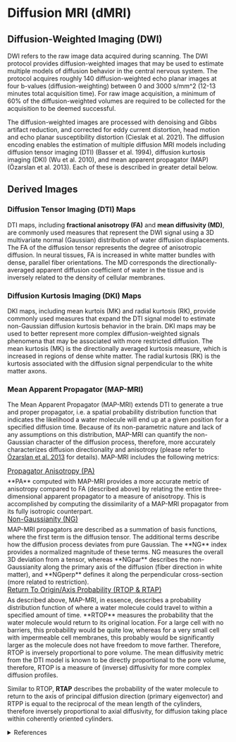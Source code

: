 # Diffusion MRI (dMRI)

## Diffusion-Weighted Imaging (DWI)
DWI refers to the raw image data acquired during scanning. The DWI protocol provides diffusion-weighted images that may be used to estimate multiple models of diffusion behavior in the central nervous system. The protocol acquires roughly 140 diffusion-weighted echo planar images at four b-values (diffusion-weighting) between 0 and 3000 s/mm^2 (12-13 minutes total acquisition time). For raw image acquisition, a minimum of 60% of the diffusion-weighted volumes are required to be collected for the acquisition to be deemed successful. 

The diffusion-weighted images are processed with denoising and Gibbs artifact reduction, and corrected for eddy current distortion, head motion and echo planar susceptibility distortion (Cieslak et al. 2021). The diffusion encoding enables the estimation of multiple diffusion MRI models including diffusion tensor imaging (DTI) (Basser et al. 1994), diffusion kurtosis imaging (DKI) (Wu et al. 2010), and mean apparent propagator (MAP) (Özarslan et al. 2013). Each of these is described in greater detail below.


## Derived Images
### Diffusion Tensor Imaging (DTI) Maps
DTI maps, including **fractional anisotropy (FA)** and **mean diffusivity (MD)**, are commonly used measures that represent the DWI signal using a 3D multivariate normal (Gaussian) distribution of water diffusion displacements. The FA of the diffusion tensor represents the degree of anisotropic diffusion. In neural tissues, FA is increased in white matter bundles with dense, parallel fiber orientations. The MD corresponds the directionally-averaged apparent diffusion coefficient of water in the tissue and is inversely related to the density of cellular membranes. 

### Diffusion Kurtosis Imaging (DKI) Maps
DKI maps, including mean kurtois (MK) and radial kurtosis (RK), provide commonly used measures that expand the DTI signal model to estimate non-Gaussian diffusion kurtosis behavior in the brain. DKI maps may be used to better represent more complex diffusion-weighted signals phenomena that may be associated with more restricted diffusion. The mean kurtosis (MK) is the directionally averaged kurtosis measure, which is increased in regions of dense white matter. The radial kurtosis (RK) is the kurtosis associated with the diffusion signal perpendicular to the white matter axons.  

### Mean Apparent Propagator (MAP-MRI)
The Mean Apparent Propagator (MAP-MRI) extends DTI to generate a true and proper propagator, i.e. a spatial probability distribution function that indicates the likelihood a water molecule will end up at a given position for a specified diffusion time. Because of its non-parametric nature and lack of any assumptions on this distribution, MAP-MRI can quantify the non-Gaussian character of the diffusion process, therefore, more accurately characterizes diffusion directionality and anisotropy (please refer to [Özarslan et al. 2013](https://doi.org/10.1016/j.neuroimage.2013.04.016) for details). MAP-MRI includes the following metrics:

<p style="font-size: 1.1em; margin: 0 0 5px;"><u>Propagator Anisotropy (PA)</u></p>
**PA** computed with MAP-MRI provides a more accurate metric of anisotropy compared to FA (described above) by relating the entire three-dimensional apparent propagator to a measure of anisotropy. This is accomplished by computing the dissimilarity of a MAP-MRI propagator from its fully isotropic counterpart.  

<p style="font-size: 1.1em; margin: 0 0 5px;"><u>Non-Gaussianity (NG)</u></p>
MAP-MRI propagators are described as a summation of basis functions, where the first term is the diffusion tensor. The additional terms describe how the diffusion process deviates from pure Gaussian. The **NG** index provides a normalized magnitude of these terms. NG measures the overall 3D deviation from a tensor, whereas **NGpar** describes the non-Gaussianity along the primary axis of the diffusion (fiber direction in white matter), and **NGperp** defines it along the perpendicular cross-section (more related to restriction).

<p style="font-size: 1.1em; margin: 0 0 5px;"><u>Return To Origin/Axis Probability (RTOP & RTAP)</u></p>
As described above, MAP-MRI, in essence, describes a probability distribution function of where a water molecule could travel to within a specified amount of time. **RTOP** measures the probability that the water molecule would return to its original location. For a large cell with no barriers, this probability would be quite low, whereas for a very small cell with impermeable cell membranes, this probably would be significantly larger as the molecule does not have freedom to move farther. Therefore, RTOP is inversely proportional to pore volume. The mean diffusivity metric from the DTI model is known to be directly proportional to the pore volume, therefore, RTOP is a measure of (inverse) diffusivity for more complex diffusion profiles. 

Similar to RTOP, **RTAP** describes the probability of the water molecule to return to the axis of principal diffusion direction (primary eigenvector) and RTPP is equal to the reciprocal of the mean length of the cylinders, therefore inversely proportional to axial diffusivity, for diffusion taking place within coherently oriented cylinders.

<details class="collapsible references">
  <summary class="references">References</summary>
<p>Alexander AL, Lee JE, Lazar M, Field AS. (2007). Diffusion tensor imaging of the brain. <em>Neurotherapeutics</em>, 4(3):316-29. <a href="https://doi.org/10.1016/j.nurt.2007.05.011">10.1016/j.nurt.2007.05.011</a></p>
<p>Basser PJ, Mattiello J, LeBihan D. (1994). MR diffusion tensor spectroscopy and imaging. <em>Biophys J.</em>, 66(1):259-67. <a href="https://doi.org/10.1016/S0006-3495(94)80775-1">10.1016/S0006-3495(94)80775-1</a></p>
<p>Cieslak M, Cook PA, He X, Yeh FC, Dhollander T, Adebimpe A, Aguirre GK, Bassett DS, Betzel RF, Bourque J, Cabral LM, Davatzikos C, Detre JA, Earl E, Elliott MA, Fadnavis S, Fair DA, Foran W, Fotiadis P, Garyfallidis E, Giesbrecht B, Gur RC, Gur RE, Kelz MB, Keshavan A, Larsen BS, Luna B, Mackey AP, Milham MP, Oathes DJ, Perrone A, Pines AR, Roalf DR, Richie-Halford A, Rokem A, Sydnor VJ, Tapera TM, Tooley UA, Vettel JM, Yeatman JD, Grafton ST, Satterthwaite TD. (2021). QSIPrep: an integrative platform for preprocessing and reconstructing diffusion MRI data. <em>Nature Methods</em>, 18(7):775-778. <a href="https://doi.org/10.1038/s41592-021-01185-5">10.1038/s41592-021-01185-5</a></p>
<p>Özarslan E, Koay CG, Shepherd TM, Komlosh ME, İrfanoğlu MO, Pierpaoli C, Basser PJ. (2013). Mean apparent propagator (MAP) MRI: a novel diffusion imaging method for mapping tissue microstructure. <em>Neuroimage</em>, 78:16-32. <a href="https://doi.org/10.1016/j.neuroimage.2013.04.016">10.1016/j.neuroimage.2013.04.016</a></p>
<p>Wu EX, Cheung MM. (2010). MR diffusion kurtosis imaging for neural tissue characterization. <em>NMR Biomed</em>, 23(7):836-48. <a href="https://doi.org/10.1002/nbm.1506">10.1002/nbm.1506</a></p>
</details>

